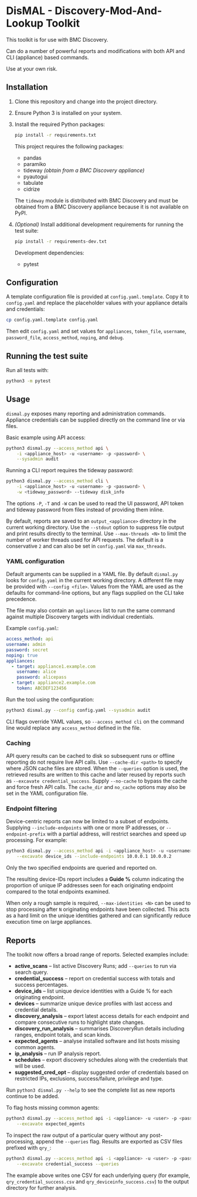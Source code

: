 # DisMAL - Discovery-Mod-And-Lookup Toolkit

This toolkit is for use with BMC Discovery.

Can do a number of powerful reports and modifications with both API and CLI (appliance) based commands.

Use at your own risk.

## Installation

1. Clone this repository and change into the project directory.
2. Ensure Python 3 is installed on your system.
3. Install the required Python packages:

   ```bash
   pip install -r requirements.txt
   ```

   This project requires the following packages:

   - pandas
   - paramiko
   - tideway *(obtain from a BMC Discovery appliance)*
   - pyautogui
   - tabulate
   - cidrize

   The `tideway` module is distributed with BMC Discovery and must be obtained from a BMC Discovery appliance because it is not available on PyPI.

4. *(Optional)* Install additional development requirements for running the test suite:

   ```bash
   pip install -r requirements-dev.txt
   ```

   Development dependencies:

   - pytest

## Configuration

A template configuration file is provided at `config.yaml.template`. Copy it to
`config.yaml` and replace the placeholder values with your appliance details
and credentials:

```bash
cp config.yaml.template config.yaml
```

Then edit `config.yaml` and set values for `appliances`, `token_file`,
`username`, `password_file`, `access_method`, `noping`, and `debug`.

## Running the test suite

Run all tests with:

```bash
python3 -m pytest
```

## Usage

`dismal.py` exposes many reporting and administration commands.
Appliance credentials can be supplied directly on the command line or via files.

Basic example using API access:

```bash
python3 dismal.py --access_method api \
    -i <appliance_host> -u <username> -p <password> \
    --sysadmin audit
```

Running a CLI report requires the tideway password:

```bash
python3 dismal.py --access_method cli \
    -i <appliance_host> -u <username> -p <password> \
    -w <tideway_password> --tideway disk_info
```

The options `-P`, `-T` and `-W` can be used to read the UI password, API token and tideway password from files instead of providing them inline.

By default, reports are saved to an `output_<appliance>` directory in the current working directory.
Use the `--stdout` option to suppress file output and print results directly to the terminal.
Use `--max-threads <N>` to limit the number of worker threads used for API
requests. The default is a conservative `2` and can also be set in
`config.yaml` via `max_threads`.

### YAML configuration

Default arguments can be supplied in a YAML file.  By default `dismal.py`
looks for `config.yaml` in the current working directory.  A different file
may be provided with `--config <file>`.  Values from the YAML are used as the
defaults for command-line options, but any flags supplied on the CLI take
precedence.

The file may also contain an `appliances` list to run the same command against
multiple Discovery targets with individual credentials.

Example `config.yaml`:

```yaml
access_method: api
username: admin
password: secret
noping: true
appliances:
  - target: appliance1.example.com
    username: alice
    password: alicepass
  - target: appliance2.example.com
    token: ABCDEF123456
```

Run the tool using the configuration:

```bash
python3 dismal.py --config config.yaml --sysadmin audit
```

CLI flags override YAML values, so `--access_method cli` on the command line
would replace any `access_method` defined in the file.

### Caching

API query results can be cached to disk so subsequent runs or offline
reporting do not require live API calls.  Use `--cache-dir <path>` to specify
where JSON cache files are stored.  When the `--queries` option is used, the
retrieved results are written to this cache and later reused by reports such as
`--excavate credential_success`.  Supply `--no-cache` to bypass the cache and
force fresh API calls.  The `cache_dir` and `no_cache` options may also be set
in the YAML configuration file.

### Endpoint filtering

Device-centric reports can now be limited to a subset of endpoints.  Supplying
`--include-endpoints` with one or more IP addresses, or `--endpoint-prefix`
with a partial address, will restrict searches and speed up processing.  For
example:

```bash
python3 dismal.py --access_method api -i <appliance_host> -u <username> -p <password> \
    --excavate device_ids --include-endpoints 10.0.0.1 10.0.0.2
```

Only the two specified endpoints are queried and reported on.

The resulting device-IDs report includes a **Guide %** column indicating
the proportion of unique IP addresses seen for each originating endpoint
compared to the total endpoints examined.

When only a rough sample is required, ``--max-identities <N>`` can be used
to stop processing after ``N`` originating endpoints have been collected.
This acts as a hard limit on the unique identities gathered and can
significantly reduce execution time on large appliances.

## Reports

The toolkit now offers a broad range of reports. Selected examples include:

- **active_scans** – list active Discovery Runs; add `--queries` to run via search query.
- **credential_success** – report on credential success with totals and success percentages.
- **device_ids** – list unique device identities with a Guide % for each originating endpoint.
- **devices** – summarize unique device profiles with last access and credential details.
- **discovery_analysis** – export latest access details for each endpoint and compare consecutive runs to highlight state changes.
- **discovery_run_analysis** – summarises DiscoveryRun details including ranges, endpoint totals, and scan kinds.
- **expected_agents** – analyse installed software and list hosts missing common agents.
- **ip_analysis** – run IP analysis report.
- **schedules** – export discovery schedules along with the credentials that will be used.
- **suggested_cred_opt** – display suggested order of credentials based on restricted IPs, exclusions, success/failure, privilege and type.

Run `python3 dismal.py --help` to see the complete list as new reports continue to be added.

To flag hosts missing common agents:

```bash
python3 dismal.py --access_method api -i <appliance> -u <user> -p <password> \
    --excavate expected_agents
```

To inspect the raw output of a particular query without any post-processing,
append the `--queries` flag.  Results are exported as CSV files prefixed with
`qry_`:

```bash
python3 dismal.py --access_method api -i <appliance> -u <user> -p <password> \
    --excavate credential_success --queries
```

The example above writes one CSV for each underlying query (for example,
`qry_credential_success.csv` and `qry_deviceinfo_success.csv`) to the output
directory for further analysis.
